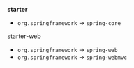 **starter**

- `org.springframework` -> `spring-core`

starter-web

- `org.springframework` -> `spring-web`
- `org.springframework` -> `spring-webmvc`